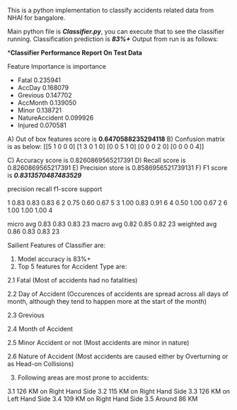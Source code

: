 This is a python implementation to classify accidents related data from NHAI for bangalore.

 Main python file is ***Classifier.py***, you can execute that to see the classifier running. Classification prediction is ***83%+***  Output from run is as follows:

  

*********Classifier Performance Report On Test Data********

Feature Importance is importance

 - Fatal 0.235941 
 - AccDay 0.168079 
 - Grevious 0.147702 
 - AccMonth 0.139050
 - Minor 0.138721 
 - NatureAccident 0.099926 
 - Injured 0.070581

A) Out of box features score is **0.6470588235294118**
B) Confusion matrix is as below:
[[5 1 0 0 0]
[1 3 0 1 0]
[0 0 5 1 0]
[0 0 0 2 0]
[0 0 0 0 4]]

C) Accuracy score is 0.8260869565217391
D) Recall score is 0.8260869565217391
E) Precision store is 0.8586956521739131
F) F1 score is ***0.8313570487483529***

precision recall f1-score support

1 0.83 0.83 0.83 6
2 0.75 0.60 0.67 5
3 1.00 0.83 0.91 6
4 0.50 1.00 0.67 2
6 1.00 1.00 1.00 4

micro avg 0.83 0.83 0.83 23
macro avg 0.82 0.85 0.82 23
weighted avg 0.86 0.83 0.83 23

Sailient Features of Classifier are:

1. Model accuracy is 83%+
2. Top 5 features for Accident Type are:

2.1 Fatal (Most of accidents had no fatalities)

2.2 Day of Accident (Occurences of accidents are spread across all days of month, although they tend to happen more at the start of the month)

2.3 Grevious

2.4 Month of Accident

2.5 Minor Accident or not (Most accidents are minor in nature)

2.6 Nature of Accident (Most accidents are caused either by Overturning or as Head-on Collisions)

3. Following areas are most prone to accidents:

3.1 126 KM on Right Hand Side
3.2 115 KM on Right Hand Side
3.3 126 KM on Left Hand Side
3.4 109 KM on Right Hand Side
3.5 Around 86 KM
